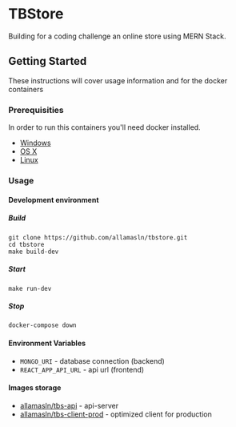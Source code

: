 # TBStore

Building for a coding challenge an online store using MERN Stack.

## Getting Started

These instructions will cover usage information and for the docker containers

### Prerequisities

In order to run this containers you'll need docker installed.

- [Windows](https://docs.docker.com/windows/started)
- [OS X](https://docs.docker.com/mac/started/)
- [Linux](https://docs.docker.com/linux/started/)

### Usage

#### Development environment

##### Build

```shell
git clone https://github.com/allamasln/tbstore.git
cd tbstore
make build-dev
```

##### Start

```shell
make run-dev
```

##### Stop

```shell
docker-compose down
```

#### Environment Variables

- `MONGO_URI` - database connection (backend)
- `REACT_APP_API_URL` - api url (frontend)

#### Images storage

- [allamasln/tbs-api](https://hub.docker.com/repository/docker/allamasln/tbs-api) - api-server
- [allamasln/tbs-client-prod](https://hub.docker.com/repository/docker/allamasln/tbs-client-prod) - optimized client for production
